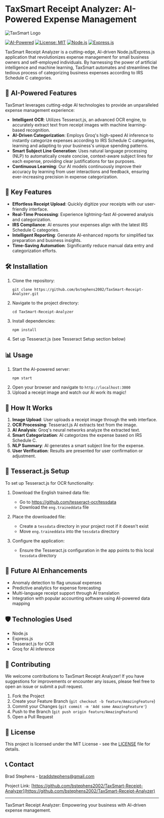 # TaxSmart Receipt Analyzer: AI-Powered Expense Management

![TaxSmart Logo](https://via.placeholder.com/150x150.png?text=TaxSmart+Logo)

[![AI-Powered](https://img.shields.io/badge/AI-Powered-blue.svg)](https://github.com/bstephens2002/TaxSmart-Receipt-Analyzer)
[![License: MIT](https://img.shields.io/badge/License-MIT-yellow.svg)](https://opensource.org/licenses/MIT)
[![Node.js](https://img.shields.io/badge/Node.js-14.x-green.svg)](https://nodejs.org/)
[![Express.js](https://img.shields.io/badge/Express.js-4.x-lightgrey.svg)](https://expressjs.com/)

TaxSmart Receipt Analyzer is a cutting-edge, AI-driven Node.js/Express.js application that revolutionizes expense management for small business owners and self-employed individuals. By harnessing the power of artificial intelligence and machine learning, TaxSmart automates and streamlines the tedious process of categorizing business expenses according to IRS Schedule C categories.

## 🤖 AI-Powered Features

TaxSmart leverages cutting-edge AI technologies to provide an unparalleled expense management experience:

- **Intelligent OCR**: Utilizes Tesseract.js, an advanced OCR engine, to accurately extract text from receipt images with machine learning-based recognition.
- **AI-Driven Categorization**: Employs Groq's high-speed AI inference to instantly categorize expenses according to IRS Schedule C categories, learning and adapting to your business's unique spending patterns.
- **Smart Subject Line Generation**: Uses natural language processing (NLP) to automatically create concise, context-aware subject lines for each expense, providing clear justifications for tax purposes.
- **Continuous Learning**: Our AI models continuously improve their accuracy by learning from user interactions and feedback, ensuring ever-increasing precision in expense categorization.

## 🚀 Key Features

- **Effortless Receipt Upload**: Quickly digitize your receipts with our user-friendly interface.
- **Real-Time Processing**: Experience lightning-fast AI-powered analysis and categorization.
- **IRS Compliance**: AI ensures your expenses align with the latest IRS Schedule C categories.
- **Intelligent Reporting**: Generate AI-enhanced reports for simplified tax preparation and business insights.
- **Time-Saving Automation**: Significantly reduce manual data entry and categorization efforts.

## 🛠️ Installation

1. Clone the repository:
   ```
   git clone https://github.com/bstephens2002/TaxSmart-Receipt-Analyzer.git
   ```
2. Navigate to the project directory:
   ```
   cd TaxSmart-Receipt-Analyzer
   ```
3. Install dependencies:
   ```
   npm install
   ```
4. Set up Tesseract.js (see Tesseract Setup section below)

## 📊 Usage

1. Start the AI-powered server:
   ```
   npm start
   ```
2. Open your browser and navigate to `http://localhost:3000`
3. Upload a receipt image and watch our AI work its magic!

## 🧠 How It Works

1. **Image Upload**: User uploads a receipt image through the web interface.
2. **OCR Processing**: Tesseract.js AI extracts text from the image.
3. **AI Analysis**: Groq's neural networks analyze the extracted text.
4. **Smart Categorization**: AI categorizes the expense based on IRS Schedule C.
5. **NLP Summary**: AI generates a smart subject line for the expense.
6. **User Verification**: Results are presented for user confirmation or adjustment.

## 🔧 Tesseract.js Setup

To set up Tesseract.js for OCR functionality:

1. Download the English trained data file:
   - Go to https://github.com/tesseract-ocr/tessdata
   - Download the `eng.traineddata` file

2. Place the downloaded file:
   - Create a `tessdata` directory in your project root if it doesn't exist
   - Move `eng.traineddata` into the `tessdata` directory

3. Configure the application:
   - Ensure the Tesseract.js configuration in the app points to this local `tessdata` directory

## 🔮 Future AI Enhancements

- Anomaly detection to flag unusual expenses
- Predictive analytics for expense forecasting
- Multi-language receipt support through AI translation
- Integration with popular accounting software using AI-powered data mapping

## 🛡️ Technologies Used

- Node.js
- Express.js
- Tesseract.js for OCR
- Groq for AI inference

## 🤝 Contributing

We welcome contributions to TaxSmart Receipt Analyzer! If you have suggestions for improvements or encounter any issues, please feel free to open an issue or submit a pull request.

1. Fork the Project
2. Create your Feature Branch (`git checkout -b feature/AmazingFeature`)
3. Commit your Changes (`git commit -m 'Add some AmazingFeature'`)
4. Push to the Branch (`git push origin feature/AmazingFeature`)
5. Open a Pull Request

## 📄 License

This project is licensed under the MIT License - see the [LICENSE](LICENSE) file for details.

## 📞 Contact

Brad Stephens - braddstephens@gmail.com

Project Link: [https://github.com/bstephens2002/TaxSmart-Receipt-Analyzer](https://github.com/bstephens2002/TaxSmart-Receipt-Analyzer)

---

TaxSmart Receipt Analyzer: Empowering your business with AI-driven expense management.
